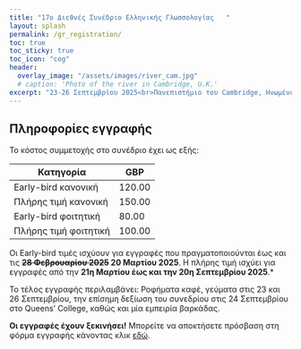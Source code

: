 ```yaml
---
title: "17ο Διεθνές Συνέδριο Ελληνικής Γλωσσολογίας   "
layout: splash
permalink: /gr_registration/
toc: true
toc_sticky: true
toc_icon: "cog"
header:
  overlay_image: "/assets/images/river_cam.jpg"
  # caption: 'Photo of the river in Cambridge, U.K.'
excerpt: "23-26 Σεπτεμβρίου 2025<br>Πανεπιστήμιο του Cambridge, Ηνωμένο Βασίλειο"
---
```


## Πληροφορίες εγγραφής

Το κόστος συμμετοχής στο συνέδριο έχει ως εξής:

| Κατηγορία | GBP |
| --- | --- |
| Early-bird κανονική | 120.00 |
| Πλήρης τιμή κανονική | 150.00 |
| Early-bird φοιτητική | 80.00 |
| Πλήρης τιμή φοιτητική | 100.00 |

Οι Early-bird τιμές ισχύουν για εγγραφές που πραγματοποιούνται έως και τις **~~28 Φεβρουαρίου 2025~~ 20 Μαρτίου 2025**. Η πλήρης τιμή ισχύει για εγγραφές από την **21η Μαρτίου έως και την 20η Σεπτεμβρίου 2025**.*

Το τέλος εγγραφής περιλαμβάνει: Ροφήματα καφέ, γεύματα στις 23 και 26 Σεπτεμβρίου, την επίσημη δεξίωση του συνεδρίου στις 24 Σεπτεμβρίου στο Queens’ College, καθώς και μία εμπειρία βαρκάδας.

**Οι εγγραφές έχουν ξεκινήσει!**
Μπορείτε να αποκτήσετε πρόσβαση στη φόρμα εγγραφής κάνοντας κλικ [εδώ](https://onlinesales.admin.cam.ac.uk/conferences-and-events/modern-medieval-languages/greek-linguistics/the-17th-international-conference-on-greek-linguistics-september-2025).
